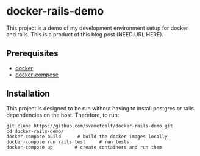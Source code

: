 # docker-rails-demo

This project is a demo of my development environment setup for docker and rails.
This is a product of this blog post (NEED URL HERE).

## Prerequisites

- [docker](https://docs.docker.com/engine/installation/)
- [docker-compose](https://docs.docker.com/compose/install/)

## Installation

This project is designed to be run without having to install postgres or rails
dependencies on the host. Therefore, to run:

``` shell
git clone https://github.com/svametcalf/docker-rails-demo.git
cd docker-rails-demo/
docker-compose build      # build the docker images locally
docker-compose run rails test     # run tests
docker-compose up        # create containers and run them
```
